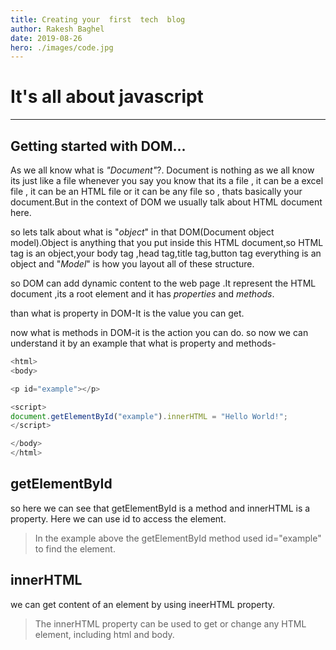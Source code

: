 ```yaml
---
title: Creating your  first  tech  blog
author: Rakesh Baghel
date: 2019-08-26
hero: ./images/code.jpg
---
```


# It's all about javascript
---
## Getting started with DOM...

As we all know what is *"Document"*?. Document is nothing as we all know its just like a file whenever you say you know that its a file , it can be a excel file , it can be an HTML file or it can be any file so , thats basically your document.But in the context of DOM we usually talk about HTML document here.

so lets talk about what is "*object*" in that DOM(Document object model).Object is anything that you put inside this HTML document,so HTML tag is an object,your body tag ,head tag,title tag,button tag everything is an object and "*Model*" is how you layout all of these structure.

so DOM can add dynamic content to the web page .It represent the HTML document ,its a root element and it has *properties* and *methods*.

than what is property in DOM-It is the value you can get.


now what is methods in DOM-it is the action you can do.
so now we can understand it  by an example that what is property and methods-

```javascript
<html>
<body>

<p id="example"></p>

<script>
document.getElementById("example").innerHTML = "Hello World!";
</script>

</body>
</html>
```
getElementById
---

so here we can see that getElementById is a method and innerHTML is a property.
Here we can use id to access the element.
>In the example above the getElementById method used id="example" to find the element.

innerHTML
---
we can get content of an element by using ineerHTML property.
>The innerHTML property can be used to get or change any HTML element, including html and body.